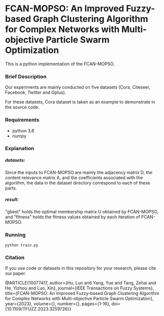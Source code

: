 # FCAN-MOPSO: An Improved Fuzzy-based Graph Clustering Algorithm for Complex Networks with Multi-objective Particle Swarm Optimization

This is a python implementation of the FCAN-MOPSO.

### Brief Description

Our experiments are mainly conducted on five datasets (Cora, Citeseer, Facebook, Twitter and Gplus).

For these datasets, Cora dataset is taken as an example to demonstrate in the source code. 

### Requirements

* python 3.8
* numpy

### Explanation

##### datasets: 
Since the inputs to FCAN-MOPSO are mainly the adjacency matrix D, the content relevance matrix A, and the coefficients associated with the algorithm, the data in the dataset directory correspond to each of these parts.

##### result:
"gbest" holds the optimal membership matrix U obtained by FCAN-MOPSO, and "fitness" holds the fitness values obtained by each iteration of FCAN-MOPSO.

### Running

```
python train.py
```


### Citation

If you use code or datasets in this repository for your research, please cite our paper.

@ARTICLE{10077417,
  author={Hu, Lun and Yang, Yue and Tang, Zehai and He, Yizhou and Luo, Xin},
  journal={IEEE Transactions on Fuzzy Systems}, 
  title={FCAN-MOPSO: An Improved Fuzzy-based Graph Clustering Algorithm for Complex Networks with Multi-objective Particle Swarm Optimization}, 
  year={2023},
  volume={},
  number={},
  pages={1-16},
  doi={10.1109/TFUZZ.2023.3259726}}



```python

```
